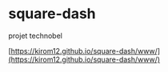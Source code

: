# square-dash

projet technobel

[https://kirom12.github.io/square-dash/www/](https://kirom12.github.io/square-dash/www/)
